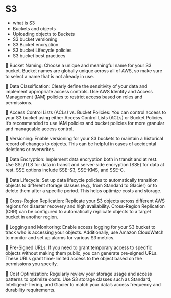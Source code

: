 # S3
- what is S3
- Buckets and objects
- Uploading objects to Buckets
- S3 bucket versioning
- S3 Bucket encryption
- S3 bucket Lifecycle policies
- S3 bucket best practices


📌 Bucket Naming: Choose a unique and meaningful name for your S3 bucket. Bucket names are globally unique across all of AWS, so make sure to select a name that is not already in use.

📌 Data Classification: Clearly define the sensitivity of your data and implement appropriate access controls. Use AWS Identity and Access Management (IAM) policies to restrict access based on roles and permissions.

📌 Access Control Lists (ACLs) vs. Bucket Policies: You can control access to your S3 bucket using either Access Control Lists (ACLs) or Bucket Policies. It’s recommended to use IAM policies and bucket policies for more granular and manageable access control.

📌 Versioning: Enable versioning for your S3 buckets to maintain a historical record of changes to objects. This can be helpful in cases of accidental deletions or overwrites.

📌 Data Encryption: Implement data encryption both in transit and at rest. Use SSL/TLS for data in transit and server-side encryption (SSE) for data at rest. SSE options include SSE-S3, SSE-KMS, and SSE-C.

📌 Data Lifecycle: Set up data lifecycle policies to automatically transition objects to different storage classes (e.g., from Standard to Glacier) or to delete them after a specific period. This helps optimize costs and storage.

📌 Cross-Region Replication: Replicate your S3 objects across different AWS regions for disaster recovery and high availability. Cross-Region Replication (CRR) can be configured to automatically replicate objects to a target bucket in another region.

📌 Logging and Monitoring: Enable access logging for your S3 bucket to track who is accessing your objects. Additionally, use Amazon CloudWatch to monitor and set up alarms for various S3 metrics.

📌 Pre-Signed URLs: If you need to grant temporary access to specific objects without making them public, you can generate pre-signed URLs. These URLs grant time-limited access to the object based on the permissions you specify.

📌 Cost Optimization: Regularly review your storage usage and access patterns to optimize costs. Use S3 storage classes such as Standard, Intelligent-Tiering, and Glacier to match your data’s access frequency and durability requirements.

